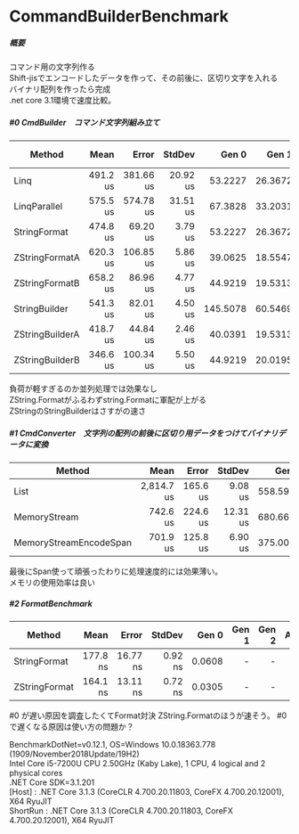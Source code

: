 # CommandBuilderBenchmark
##### 概要  
  コマンド用の文字列作る  
  Shift-jisでエンコードしたデータを作って、その前後に、区切り文字を入れる  
  バイナリ配列を作ったら完成  
  .net core 3.1環境で速度比較。  

##### #0 CmdBuilder　コマンド文字列組み立て
|          Method |     Mean |     Error |   StdDev |    Gen 0 |   Gen 1 | Gen 2 | Allocated |
|---------------- |---------:|----------:|---------:|---------:|--------:|------:|----------:|
|            Linq | 491.2 us | 381.66 us | 20.92 us |  53.2227 | 26.3672 |     - | 281.37 KB |
|    LinqParallel | 575.5 us | 574.78 us | 31.51 us |  67.3828 | 33.2031 |     - | 343.13 KB |
|    StringFormat | 474.8 us |  69.20 us |  3.79 us |  53.2227 | 26.3672 |     - | 281.37 KB |
|  ZStringFormatA | 620.3 us | 106.85 us |  5.86 us |  39.0625 | 18.5547 |     - | 203.24 KB |
|  ZStringFormatB | 658.2 us |  86.96 us |  4.77 us |  44.9219 | 19.5313 |     - | 234.49 KB |
|   StringBuilder | 541.3 us |  82.01 us |  4.50 us | 145.5078 | 60.5469 |     - | 757.93 KB |
| ZStringBuilderA | 418.7 us |  44.84 us |  2.46 us |  40.0391 | 19.5313 |     - | 203.24 KB |
| ZStringBuilderB | 346.6 us | 100.34 us |  5.50 us |  44.9219 | 20.0195 |     - | 234.49 KB |

負荷が軽すぎるのか並列処理では効果なし  
ZString.Formatがふるわずstring.Formatに軍配が上がる  
ZStringのStringBuilderはさすがの速さ

##### #1 CmdConverter　文字列の配列の前後に区切り用データをつけてバイナリデータに変換
|                 Method |       Mean |    Error |   StdDev |    Gen 0 |    Gen 1 |    Gen 2 | Allocated |
|----------------------- |-----------:|---------:|---------:|---------:|---------:|---------:|----------:|
|                   List | 2,814.7 us | 165.6 us |  9.08 us | 558.5938 | 234.3750 | 109.3750 |   3.16 MB |
|           MemoryStream |   742.6 us | 224.6 us | 12.31 us | 680.6641 | 347.6563 | 291.9922 |   1.81 MB |
| MemoryStreamEncodeSpan |   701.9 us | 125.8 us |  6.90 us | 375.0000 | 293.9453 | 290.0391 |   1.36 MB |

最後にSpan使って頑張ったわりに処理速度的には効果薄い。  
メモリの使用効率は良い

##### #2 FormatBenchmark
|        Method |     Mean |    Error |  StdDev |  Gen 0 | Gen 1 | Gen 2 | Allocated |
|-------------- |---------:|---------:|--------:|-------:|------:|------:|----------:|
|  StringFormat | 177.8 ns | 16.77 ns | 0.92 ns | 0.0608 |     - |     - |      96 B |
| ZStringFormat | 164.1 ns | 13.11 ns | 0.72 ns | 0.0305 |     - |     - |      48 B |

#0 が遅い原因を調査したくてFormat対決
ZString.Formatのほうが速そう。
#0 で遅くなる原因は使い方の問題か？


BenchmarkDotNet=v0.12.1, OS=Windows 10.0.18363.778 (1909/November2018Update/19H2)  
Intel Core i5-7200U CPU 2.50GHz (Kaby Lake), 1 CPU, 4 logical and 2 physical cores  
.NET Core SDK=3.1.201  
  [Host]   : .NET Core 3.1.3 (CoreCLR 4.700.20.11803, CoreFX 4.700.20.12001), X64 RyuJIT  
  ShortRun : .NET Core 3.1.3 (CoreCLR 4.700.20.11803, CoreFX 4.700.20.12001), X64 RyuJIT  
